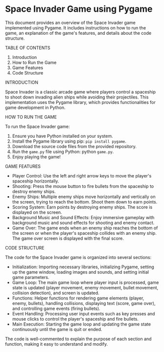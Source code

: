 # Space Invader Game using Pygame
This document provides an overview of the Space Invader game implemented using Pygame. It includes instructions on how to run the game, an explanation of the game's features, and details about the code structure.

TABLE OF CONTENTS
1. Introduction
2. How to Run the Game
3. Game Features
4. Code Structure

INTRODUCTION

Space Invader is a classic arcade game where players control a spaceship to shoot down invading alien ships while avoiding their projectiles. This implementation uses the Pygame library, which provides functionalities for game development in Python.

HOW TO RUN THE GAME

To run the Space Invader game:

1. Ensure you have Python installed on your system.
2. Install the Pygame library using pip: `pip install pygame`.
3. Download the source code files from the provided repository.
4. Run the `game.py` file using Python: python `game.py`.
5. Enjoy playing the game!

GAME FEATURES

* Player Control: Use the left and right arrow keys to move the player's spaceship horizontally.
* Shooting: Press the mouse button to fire bullets from the spaceship to destroy enemy ships.
* Enemy Ships: Multiple enemy ships move horizontally and vertically on the screen, trying to reach the bottom. Shoot them down to earn points.
* Scoring System: Earn points by destroying enemy ships. The score is displayed on the screen.
* Background Music and Sound Effects: Enjoy immersive gameplay with background music and sound effects for shooting and enemy contact.
* Game Over: The game ends when an enemy ship reaches the bottom of the screen or when the player's spaceship collides with an enemy ship. The game over screen is displayed with the final score.

CODE STRUCTURE

The code for the Space Invader game is organized into several sections:

* Initialization: Importing necessary libraries, initializing Pygame, setting up the game window, loading images and sounds, and setting initial game parameters.
* Game Loop: The main game loop where player input is processed, game state is updated (player movement, enemy movement, bullet movement, collision detection), and screen is updated.
* Functions: Helper functions for rendering game elements (player, enemy, bullets), handling collisions, displaying text (score, game over), and controlling game events (firing bullets).
* Event Handling: Processing user input events such as key presses and mouse clicks to control the player's spaceship and fire bullets.
* Main Execution: Starting the game loop and updating the game state continuously until the game is quit or ended.

The code is well-commented to explain the purpose of each section and function, making it easy to understand and modify.
